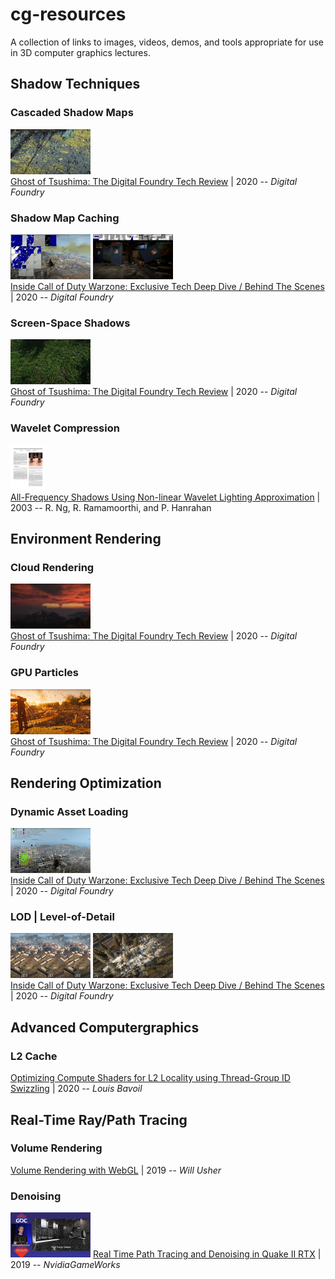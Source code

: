 # **cg-resources**

A collection of links to images, videos, demos, and tools appropriate for use in 3D computer graphics lectures.




## Shadow Techniques

### Cascaded Shadow Maps

[<img src="./thumbnails/youtube-X2sOQjSf-LI-403.jpg" width="128">](https://youtu.be/X2sOQjSf-LI?t=403)
<br> [Ghost of Tsushima: The Digital Foundry Tech Review](https://youtu.be/X2sOQjSf-LI) | 2020 -- *Digital Foundry*


### Shadow Map Caching

[<img src="./thumbnails/youtube-mvdTtl27TpM-946.jpg" width="128">](https://youtu.be/mvdTtl27TpM?t=901)
[<img src="./thumbnails/youtube-mvdTtl27TpM-1004.jpg" width="128">](https://youtu.be/mvdTtl27TpM?t=1004)
<br> [Inside Call of Duty Warzone: Exclusive Tech Deep Dive / Behind The Scenes](https://youtu.be/mvdTtl27TpM) | 2020 -- *Digital Foundry* 

### Screen-Space Shadows

[<img src="./thumbnails/youtube-X2sOQjSf-LI-418.jpg" width="128">](https://youtu.be/X2sOQjSf-LI?t=403)
<br> [Ghost of Tsushima: The Digital Foundry Tech Review](https://youtu.be/X2sOQjSf-LI) | 2020 -- *Digital Foundry*



### Wavelet Compression

[<img src="./thumbnails/paper-ng-allfreq.jpg" height="72">](https://cseweb.ucsd.edu/~ravir/papers/allfreq/allfreq.pdf)
<br> [All-Frequency Shadows Using Non-linear Wavelet Lighting Approximation](https://cseweb.ucsd.edu/~ravir/papers/allfreq/allfreq.pdf) | 2003 -- R. Ng, R. Ramamoorthi, and P. Hanrahan


## Environment Rendering

### Cloud Rendering

[<img src="./thumbnails/youtube-X2sOQjSf-LI-321.jpg" width="128">](https://youtu.be/X2sOQjSf-LI?t=304)
<br> [Ghost of Tsushima: The Digital Foundry Tech Review](https://youtu.be/X2sOQjSf-LI) | 2020 -- *Digital Foundry*


### GPU Particles

[<img src="./thumbnails/youtube-X2sOQjSf-LI-461.jpg" width="128">](https://youtu.be/X2sOQjSf-LI?t=448)
<br> [Ghost of Tsushima: The Digital Foundry Tech Review](https://youtu.be/X2sOQjSf-LI) | 2020 -- *Digital Foundry*



## Rendering Optimization

### Dynamic Asset Loading

[<img src="./thumbnails/youtube-mvdTtl27TpM-555.jpg" width="128">](https://youtu.be/mvdTtl27TpM?t=555)
<br> [Inside Call of Duty Warzone: Exclusive Tech Deep Dive / Behind The Scenes](https://youtu.be/mvdTtl27TpM) | 2020 -- *Digital Foundry* 


### LOD | Level-of-Detail

[<img src="./thumbnails/youtube-mvdTtl27TpM-662.jpg" width="128">](https://youtu.be/mvdTtl27TpM?t=662)
[<img src="./thumbnails/youtube-mvdTtl27TpM-741.jpg" width="128">](https://youtu.be/mvdTtl27TpM?t=741)
<br> [Inside Call of Duty Warzone: Exclusive Tech Deep Dive / Behind The Scenes](https://youtu.be/mvdTtl27TpM) | 2020 -- *Digital Foundry* 


## Advanced Computergraphics

### L2 Cache

[Optimizing Compute Shaders for L2 Locality using Thread-Group ID Swizzling](https://developer.nvidia.com/blog/optimizing-compute-shaders-for-l2-locality-using-thread-group-id-swizzling/) | 2020 -- *Louis Bavoil*


## Real-Time Ray/Path Tracing

### Volume Rendering

[Volume Rendering with WebGL](https://www.willusher.io/webgl/2019/01/13/volume-rendering-with-webgl) | 2019 -- *Will Usher*


### Denoising

[<img src="./thumbnails/youtube-FewqoJjHR0A-656.jpg" width="128">](https://youtu.be/FewqoJjHR0A?t=656)
[Real Time Path Tracing and Denoising in Quake II RTX](https://www.youtube.com/watch?v=FewqoJjHR0A) | 2019 -- *NvidiaGameWorks*

